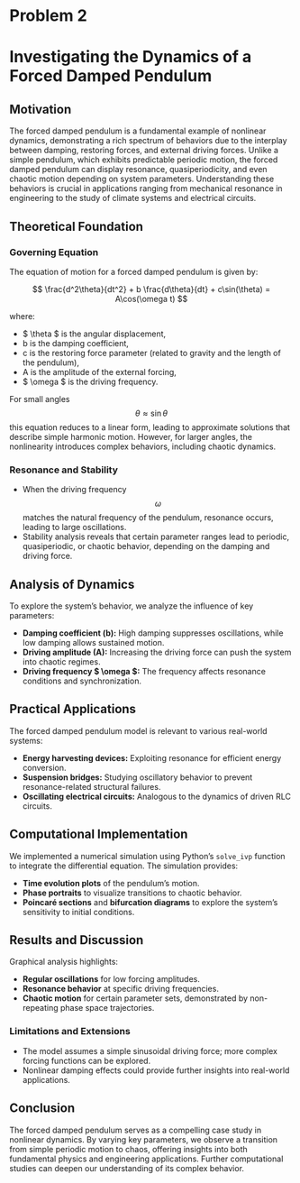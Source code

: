 # Problem 2
# Investigating the Dynamics of a Forced Damped Pendulum

## Motivation
The forced damped pendulum is a fundamental example of nonlinear dynamics, demonstrating a rich spectrum of behaviors due to the interplay between damping, restoring forces, and external driving forces. Unlike a simple pendulum, which exhibits predictable periodic motion, the forced damped pendulum can display resonance, quasiperiodicity, and even chaotic motion depending on system parameters. Understanding these behaviors is crucial in applications ranging from mechanical resonance in engineering to the study of climate systems and electrical circuits.

## Theoretical Foundation

### Governing Equation
The equation of motion for a forced damped pendulum is given by:

$$
\frac{d^2\theta}{dt^2} + b \frac{d\theta}{dt} + c\sin(\theta) = A\cos(\omega t)
$$

where:
- $ \theta $ is the angular displacement,
-  b  is the damping coefficient,
-  c  is the restoring force parameter (related to gravity and the length of the pendulum),
-  A  is the amplitude of the external forcing,
- $ \omega $ is the driving frequency.

For small angles $$ \theta \approx \sin\theta $$ this equation reduces to a linear form, leading to approximate solutions that describe simple harmonic motion. However, for larger angles, the nonlinearity introduces complex behaviors, including chaotic dynamics.

### Resonance and Stability
- When the driving frequency $$ \omega $$ matches the natural frequency of the pendulum, resonance occurs, leading to large oscillations.
- Stability analysis reveals that certain parameter ranges lead to periodic, quasiperiodic, or chaotic behavior, depending on the damping and driving force.

## Analysis of Dynamics
To explore the system’s behavior, we analyze the influence of key parameters:
- **Damping coefficient (b):** High damping suppresses oscillations, while low damping allows sustained motion.
- **Driving amplitude (A):** Increasing the driving force can push the system into chaotic regimes.
- **Driving frequency $ \omega $:** The frequency affects resonance conditions and synchronization.

## Practical Applications
The forced damped pendulum model is relevant to various real-world systems:
- **Energy harvesting devices:** Exploiting resonance for efficient energy conversion.
- **Suspension bridges:** Studying oscillatory behavior to prevent resonance-related structural failures.
- **Oscillating electrical circuits:** Analogous to the dynamics of driven RLC circuits.

## Computational Implementation
We implemented a numerical simulation using Python’s `solve_ivp` function to integrate the differential equation. The simulation provides:
- **Time evolution plots** of the pendulum’s motion.
- **Phase portraits** to visualize transitions to chaotic behavior.
- **Poincaré sections** and **bifurcation diagrams** to explore the system’s sensitivity to initial conditions.

## Results and Discussion
Graphical analysis highlights:
- **Regular oscillations** for low forcing amplitudes.
- **Resonance behavior** at specific driving frequencies.
- **Chaotic motion** for certain parameter sets, demonstrated by non-repeating phase space trajectories.

### Limitations and Extensions
- The model assumes a simple sinusoidal driving force; more complex forcing functions can be explored.
- Nonlinear damping effects could provide further insights into real-world applications.

## Conclusion
The forced damped pendulum serves as a compelling case study in nonlinear dynamics. By varying key parameters, we observe a transition from simple periodic motion to chaos, offering insights into both fundamental physics and engineering applications. Further computational studies can deepen our understanding of its complex behavior.

